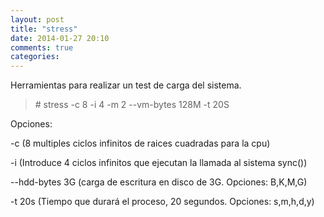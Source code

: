 ```yaml
---
layout: post
title: "stress"
date: 2014-01-27 20:10
comments: true
categories: 
---
```

Herramientas para realizar un test de carga del sistema.

>\# stress -c 8 -i 4 -m 2 --vm-bytes 128M -t 20S

Opciones:

-c (8 multiples ciclos infinitos de raices cuadradas para la cpu)

-i (Introduce 4 ciclos infinitos que ejecutan la llamada al sistema sync())

--hdd-bytes 3G (carga de escritura en disco de 3G. Opciones: B,K,M,G)

-t 20s (Tiempo que durará el proceso, 20 segundos. Opciones: s,m,h,d,y)

